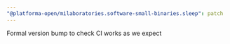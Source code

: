 ```yaml
---
"@platforma-open/milaboratories.software-small-binaries.sleep": patch
---
```


Formal version bump to check CI works as we expect
